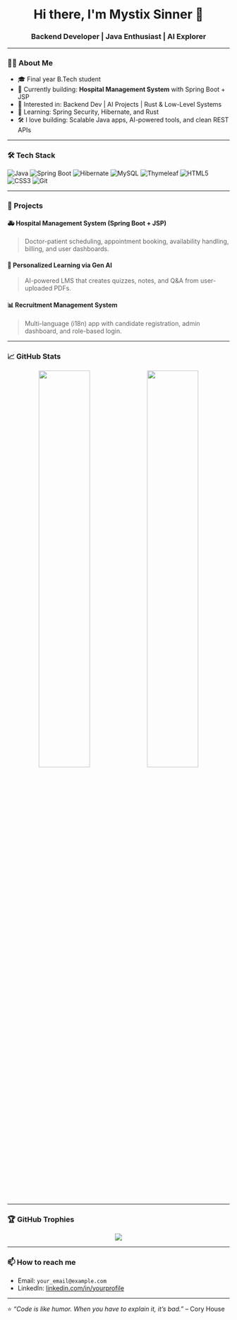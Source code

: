 <h1 align="center">Hi there, I'm Mystix Sinner 👋</h1>
<h3 align="center">Backend Developer | Java Enthusiast | AI Explorer</h3>

---

### 🧑‍💻 About Me
- 🎓 Final year B.Tech student
- 💼 Currently building: **Hospital Management System** with Spring Boot + JSP
- 🤖 Interested in: Backend Dev | AI Projects | Rust & Low-Level Systems
- 🌱 Learning: Spring Security, Hibernate, and Rust
- 🛠️ I love building: Scalable Java apps, AI-powered tools, and clean REST APIs

---

### 🛠️ Tech Stack

![Java](https://img.shields.io/badge/Java-%23ED8B00.svg?style=flat&logo=java&logoColor=white)
![Spring Boot](https://img.shields.io/badge/Spring_Boot-6DB33F?style=flat&logo=spring-boot&logoColor=white)
![Hibernate](https://img.shields.io/badge/Hibernate-59666C?style=flat&logo=hibernate)
![MySQL](https://img.shields.io/badge/MySQL-4479A1?style=flat&logo=mysql&logoColor=white)
![Thymeleaf](https://img.shields.io/badge/Thymeleaf-005F0F?style=flat&logo=thymeleaf&logoColor=white)
![HTML5](https://img.shields.io/badge/HTML5-E34F26?style=flat&logo=html5&logoColor=white)
![CSS3](https://img.shields.io/badge/CSS3-1572B6?style=flat&logo=css3&logoColor=white)
![Git](https://img.shields.io/badge/Git-F05032?style=flat&logo=git&logoColor=white)

---

### 🧠 Projects

#### 🚑 Hospital Management System (Spring Boot + JSP)
> Doctor-patient scheduling, appointment booking, availability handling, billing, and user dashboards.

#### 🧠 Personalized Learning via Gen AI
> AI-powered LMS that creates quizzes, notes, and Q&A from user-uploaded PDFs.

#### 📊 Recruitment Management System
> Multi-language (i18n) app with candidate registration, admin dashboard, and role-based login.

---

### 📈 GitHub Stats

<p align="center">
  <img src="https://github-readme-stats.vercel.app/api?username=mystixsinner&show_icons=true&theme=tokyonight" width="48%"/>
  <img src="https://github-readme-stats.vercel.app/api/top-langs/?username=mystixsinner&layout=compact&theme=tokyonight" width="48%"/>
</p>

---

### 🏆 GitHub Trophies
<p align="center">
  <img src="https://github-profile-trophy.vercel.app/?username=mystixsinner&theme=tokyonight&no-frame=true&no-bg=true&margin-w=4" />
</p>

---

### 📫 How to reach me
- Email: `your_email@example.com`
- LinkedIn: [linkedin.com/in/yourprofile](https://linkedin.com/in/yourprofile)

---

⭐ _“Code is like humor. When you have to explain it, it’s bad.”_ – Cory House


<!--
**digvijxy/digvijxy** is a ✨ _special_ ✨ repository because its `README.md` (this file) appears on your GitHub profile.

Here are some ideas to get you started:

- 🔭 I’m currently working on ...
- 🌱 I’m currently learning ...
- 👯 I’m looking to collaborate on ...
- 🤔 I’m looking for help with ...
- 💬 Ask me about ...
- 📫 How to reach me: ...
- 😄 Pronouns: ...
- ⚡ Fun fact: ...
-->
